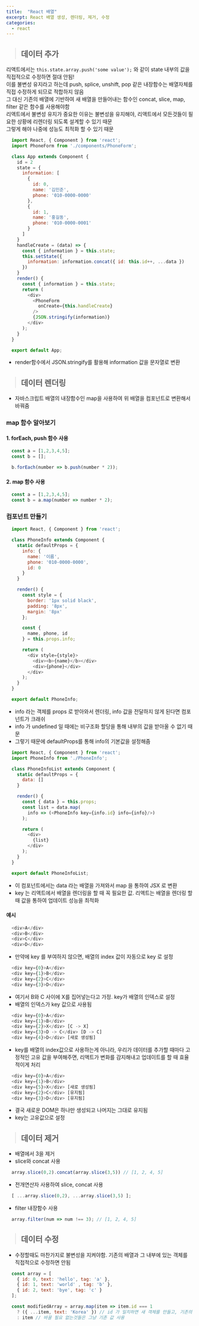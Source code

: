 ```yaml
---
title:  "React 배열"
excerpt: React 배열 생성, 렌더링, 제거, 수정
categories:
  - react
---
```


> ## 데이터 추가

리액트에서는   ```this.state.array.push('some value');```   와 같이 state 내부의 값을 직접적으로 수정하면 절대 안됨!  
이를 불변성 유지라고 하는데 push, splice, unshift, pop 같은 내장함수는 배열자체를 직접 수정하게 되므로 적합하지 않음  
그 대신 기존의 배열에 기반하여 새 배열을 만들어내는 함수인 concat, slice, map, filter 같은 함수를 사용해야함  
리액트에서 불변성 유지가 중요한 이유는 불변성을 유지해야, 리액트에서 모든것들이 필요한 상황에 리렌더링 되도록 설계할 수 있기 때문  
그렇게 해야 나중에 성능도 최적화 할 수 있기 때문  

  
```javascript
  import React, { Component } from 'react';
  import PhoneForm from './components/PhoneForm';

  class App extends Component {
    id = 2
    state = {
      information: [
        {
          id: 0,
          name: '김민준',
          phone: '010-0000-0000'
        },
        {
          id: 1,
          name: '홍길동',
          phone: '010-0000-0001'
        }
      ]
    }
    handleCreate = (data) => {
      const { information } = this.state;
      this.setState({
        information: information.concat({ id: this.id++, ...data })
      })
    }
    render() {
      const { information } = this.state;
      return (
        <div>
          <PhoneForm
            onCreate={this.handleCreate}
          />
          {JSON.stringify(information)}
        </div>
      );
    }
  }

  export default App;
```  
  
- render함수에서 JSON.stringify를 활용해 information 값을 문자열로 변환

> ## 데이터 렌더링

- 자바스크립트 배열의 내장함수인 map을 사용하여 위 배열을 컴포넌트로 변환해서 바꿔줌

### map 함수 알아보기
#### 1. forEach, push 함수 사용
  
```javascript
  const a = [1,2,3,4,5];
  const b = [];

  b.forEach(number => b.push(number * 2));
```  
  
#### 2. map 함수 사용
  
```javascript
  const a = [1,2,3,4,5];
  const b = a.map(number => number * 2);
```  

### 컴포넌트 만들기
  
```javascript
  import React, { Component } from 'react';

  class PhoneInfo extends Component {
    static defaultProps = {
      info: {
        name: '이름',
        phone: '010-0000-0000',
        id: 0
      }
    }

    render() {
      const style = {
        border: '1px solid black',
        padding: '8px',
        margin: '8px'
      };

      const {
        name, phone, id
      } = this.props.info;

      return (
        <div style={style}>
          <div><b>{name}</b></div>
          <div>{phone}</div>
        </div>
      );
    }
  }

  export default PhoneInfo;
```  

- info 라는 객체를 props 로 받아와서 렌더링, info 값을 전달하지 않게 된다면 컴포넌트가 크래쉬
- info 가 undefined 일 때에는 비구조화 할당을 통해 내부의 값을 받아올 수 없기 때문
- 그렇기 때문에 defaultProps를 통해 info의 기본값을 설정해줌
  
```javascript
  import React, { Component } from 'react';
  import PhoneInfo from './PhoneInfo';

  class PhoneInfoList extends Component {
    static defaultProps = {
      data: []
    }

    render() {
      const { data } = this.props;
      const list = data.map(
        info => (<PhoneInfo key={info.id} info={info}/>)
      );

      return (
        <div>
          {list}    
        </div>
      );
    }
  }

  export default PhoneInfoList;
```  

- 이 컴포넌트에서는 data 라는 배열을 가져와서 map 을 통하여 JSX 로 변환
- key 는 리액트에서 배열을 렌더링을 할 때 꼭 필요한 값. 리액트는 배열을 렌더링 할 때 값을 통하여 업데이트 성능을 최적화


#### 예시
  
```javascript
  <div>A</div>
  <div>B</div>
  <div>C</div>
  <div>D</div>
```  

- 만약에 key 를 부여하지 않으면, 배열의 index 값이 자동으로 key 로 설정
  
```javascript
  <div key={0}>A</div>
  <div key={1}>B</div>
  <div key={2}>C</div>
  <div key={3}>D</div>
```  

- 여기서 B와 C 사이에 X를 집어넣는다고 가정. key가 배열의 인덱스로 설정
- 배열의 인덱스가 key 값으로 사용됨
  
```javascript
  <div key={0}>A</div>
  <div key={1}>B</div>
  <div key={2}>X</div> [C -> X]
  <div key={3}>D -> C</div> [D -> C]
  <div key={4}>D</div> [새로 생성됨]
```  

- key를 배열의 index값으로 사용하는게 아니라, 우리가 데이터를 추가할 때마다 고정적인 고유 값을 부여해주면, 리액트가 변화를 감지해내고 업데이트를 할 때 효율적이게 처리
  
```javascript
  <div key={0}>A</div>
  <div key={1}>B</div>
  <div key={5}>X</div> [새로 생성됨]
  <div key={2}>C</div> [유지됨]
  <div key={3}>D</div> [유지됨]
```  

- 결국 새로운 DOM은 하나만 생성되고 나머지는 그대로 유지됨
- key는 고유값으로 설정

> ## 데이터 제거

- 배열에서 3을 제거
- slice와 concat 사용
  
```javascript
  array.slice(0,2).concat(array.slice(3,5)) // [1, 2, 4, 5]
```  

- 전개연산자 사용하여 slice, concat 사용
  
```javascript
  [ ...array.slice(0,2), ...array.slice(3,5) ];
```  
  
- filter 내장함수 사용
  
```javascript
  array.filter(num => num !== 3); // [1, 2, 4, 5]
```  

> ## 데이터 수정

- 수정할때도 마찬가지로 불변성을 지켜야함. 기존의 배열과 그 내부에 있는 객체를 직접적으로 수정하면 안됨
  
```javascript
  const array = [
    { id: 0, text: 'hello', tag: 'a' },
    { id: 1, text: 'world' , tag: 'b' },
    { id: 2, text: 'bye', tag: 'c' }
  ];
```  

```javascript
  const modifiedArray = array.map(item => item.id === 1
    ? ({ ...item, text: 'Korea' }) // id 가 일치하면 새 객체를 만들고, 기존의 내용을 집어넣고 원하는 값 덮어쓰기
    : item // 바꿀 필요 없는것들은 그냥 기존 값 사용
```  
  
